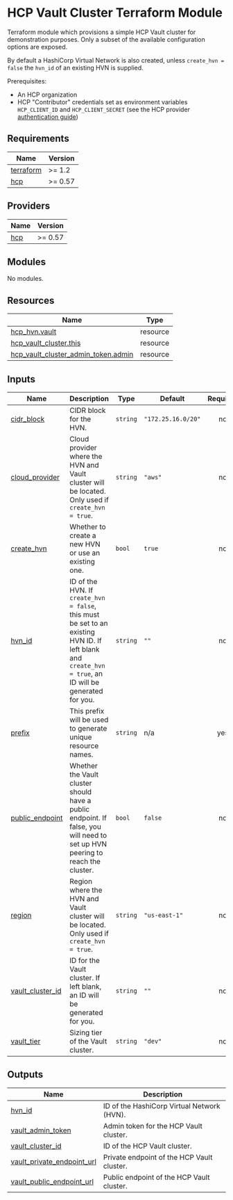 # HCP Vault Cluster Terraform Module

Terraform module which provisions a simple HCP Vault cluster for demonstration purposes. Only a subset of the available configuration options are exposed.

By default a HashiCorp Virtual Network is also created, unless `create_hvn = false` the `hvn_id` of an existing HVN is supplied.

Prerequisites:

- An HCP organization
- HCP "Contributor" credentials set as environment variables `HCP_CLIENT_ID` and `HCP_CLIENT_SECRET` (see the HCP provider [authentication guide](https://registry.terraform.io/providers/hashicorp/hcp/latest/docs/guides/auth))

<!-- BEGIN_TF_DOCS -->
## Requirements

| Name | Version |
|------|---------|
| <a name="requirement_terraform"></a> [terraform](#requirement\_terraform) | >= 1.2 |
| <a name="requirement_hcp"></a> [hcp](#requirement\_hcp) | >= 0.57 |

## Providers

| Name | Version |
|------|---------|
| <a name="provider_hcp"></a> [hcp](#provider\_hcp) | >= 0.57 |

## Modules

No modules.

## Resources

| Name | Type |
|------|------|
| [hcp_hvn.vault](https://registry.terraform.io/providers/hashicorp/hcp/latest/docs/resources/hvn) | resource |
| [hcp_vault_cluster.this](https://registry.terraform.io/providers/hashicorp/hcp/latest/docs/resources/vault_cluster) | resource |
| [hcp_vault_cluster_admin_token.admin](https://registry.terraform.io/providers/hashicorp/hcp/latest/docs/resources/vault_cluster_admin_token) | resource |

## Inputs

| Name | Description | Type | Default | Required |
|------|-------------|------|---------|:--------:|
| <a name="input_cidr_block"></a> [cidr\_block](#input\_cidr\_block) | CIDR block for the HVN. | `string` | `"172.25.16.0/20"` | no |
| <a name="input_cloud_provider"></a> [cloud\_provider](#input\_cloud\_provider) | Cloud provider where the HVN and Vault cluster will be located. Only used if `create_hvn = true`. | `string` | `"aws"` | no |
| <a name="input_create_hvn"></a> [create\_hvn](#input\_create\_hvn) | Whether to create a new HVN or use an existing one. | `bool` | `true` | no |
| <a name="input_hvn_id"></a> [hvn\_id](#input\_hvn\_id) | ID of the HVN. If `create_hvn = false`, this must be set to an existing HVN ID. If left blank and `create_hvn = true`, an ID will be generated for you. | `string` | `""` | no |
| <a name="input_prefix"></a> [prefix](#input\_prefix) | This prefix will be used to generate unique resource names. | `string` | n/a | yes |
| <a name="input_public_endpoint"></a> [public\_endpoint](#input\_public\_endpoint) | Whether the Vault cluster should have a public endpoint. If false, you will need to set up HVN peering to reach the cluster. | `bool` | `false` | no |
| <a name="input_region"></a> [region](#input\_region) | Region where the HVN and Vault cluster will be located. Only used if `create_hvn = true`. | `string` | `"us-east-1"` | no |
| <a name="input_vault_cluster_id"></a> [vault\_cluster\_id](#input\_vault\_cluster\_id) | ID for the Vault cluster. If left blank, an ID will be generated for you. | `string` | `""` | no |
| <a name="input_vault_tier"></a> [vault\_tier](#input\_vault\_tier) | Sizing tier of the Vault cluster. | `string` | `"dev"` | no |

## Outputs

| Name | Description |
|------|-------------|
| <a name="output_hvn_id"></a> [hvn\_id](#output\_hvn\_id) | ID of the HashiCorp Virtual Network (HVN). |
| <a name="output_vault_admin_token"></a> [vault\_admin\_token](#output\_vault\_admin\_token) | Admin token for the HCP Vault cluster. |
| <a name="output_vault_cluster_id"></a> [vault\_cluster\_id](#output\_vault\_cluster\_id) | ID of the HCP Vault cluster. |
| <a name="output_vault_private_endpoint_url"></a> [vault\_private\_endpoint\_url](#output\_vault\_private\_endpoint\_url) | Private endpoint of the HCP Vault cluster. |
| <a name="output_vault_public_endpoint_url"></a> [vault\_public\_endpoint\_url](#output\_vault\_public\_endpoint\_url) | Public endpoint of the HCP Vault cluster. |
<!-- END_TF_DOCS -->